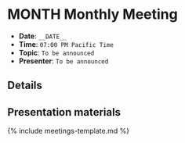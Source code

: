 # __MONTH__ Monthly Meeting

* **Date**: `__DATE__`
* **Time**: `07:00 PM Pacific Time`
* **Topic**: `To be announced`
* **Presenter**: `To be announced`

## Details

## Presentation materials

{% include meetings-template.md %}

